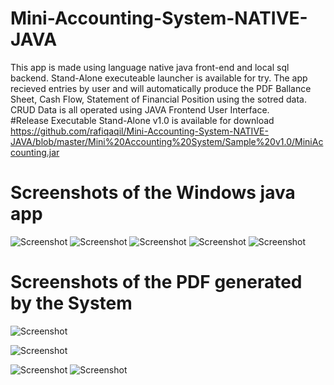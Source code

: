 # Mini-Accounting-System-NATIVE-JAVA

This app is made using language native java front-end and local sql backend. Stand-Alone executeable launcher is available for try.  The app recieved entries by user and will automatically produce the PDF Ballance Sheet, Cash Flow, Statement of Financial Position using the sotred data. CRUD Data is all operated using JAVA Frontend User Interface.  
#Release Executable Stand-Alone v1.0 is available for download
https://github.com/rafiqaqil/Mini-Accounting-System-NATIVE-JAVA/blob/master/Mini%20Accounting%20System/Sample%20v1.0/MiniAccounting.jar

# Screenshots of the Windows java app
![Screenshot](JAVA-ACC.png)
![Screenshot](JAVA-ACC2.png)
![Screenshot](JAVA-ACC3.PNG)
![Screenshot](JAVA-ACC4.PNG)
![Screenshot](JAVA-ACC5.PNG)

# Screenshots of the PDF generated by the System
![Screenshot](JAVA-ACC3_OUTPUT_2.PNG)

![Screenshot](JAVA-ACC3_OUTPUT_3.PNG)

![Screenshot](JAVA-ACC3_OUTPUT_5.PNG)
![Screenshot](JAVA-ACC3_OUTPUT_6.PNG)
